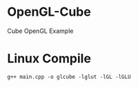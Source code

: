 # OpenGL-Cube
Cube OpenGL Example

# Linux Compile
```
g++ main.cpp -o glcube -lglut -lGL -lGLU
```
